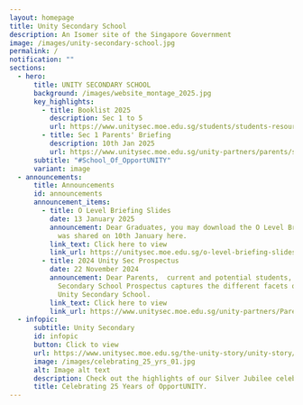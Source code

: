 ```yaml
---
layout: homepage
title: Unity Secondary School
description: An Isomer site of the Singapore Government
image: /images/unity-secondary-school.jpg
permalink: /
notification: ""
sections:
  - hero:
      title: UNITY SECONDARY SCHOOL
      background: /images/website_montage_2025.jpg
      key_highlights:
        - title: Booklist 2025
          description: Sec 1 to 5
          url: https://www.unitysec.moe.edu.sg/students/students-resources/2025-booklist/
        - title: Sec 1 Parents' Briefing
          description: 10th Jan 2025
          url: https://www.unitysec.moe.edu.sg/unity-partners/parents/sec-1-parents-briefing-slides/
      subtitle: "#School_Of_OpportUNITY"
      variant: image
  - announcements:
      title: Announcements
      id: announcements
      announcement_items:
        - title: O Level Briefing Slides
          date: 13 January 2025
          announcement: Dear Graduates, you may download the O Level Briefing Slides that
            was shared on 10th January here.
          link_text: Click here to view
          link_url: https://unitysec.moe.edu.sg/o-level-briefing-slides/
        - title: 2024 Unity Sec Prospectus
          date: 22 November 2024
          announcement: Dear Parents,  current and potential students, the 2024 Unity
            Secondary School Prospectus captures the different facets of life in
            Unity Secondary School.
          link_text: Click here to view
          link_url: https://www.unitysec.moe.edu.sg/unity-partners/Parents/newsletter/
  - infopic:
      subtitle: Unity Secondary
      id: infopic
      button: Click to view
      url: https://www.unitysec.moe.edu.sg/the-unity-story/unity-story/
      image: /images/celebrating_25_yrs_01.jpg
      alt: Image alt text
      description: Check out the highlights of our Silver Jubilee celebration here.
      title: Celebrating 25 Years of OpportUNITY.
---
```

